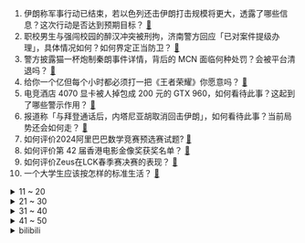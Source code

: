 1. 伊朗称军事行动已结束，若以色列还击伊朗打击规模将更大，透露了哪些信息？这次行动是否达到预期目标？ [:link:](https://www.zhihu.com/question/652916024)
2. 职校男生与强闯校园的醉汉冲突被刑拘，济南警方回应「已对案件提级办理」，具体情况如何？如何界定正当防卫？ [:link:](https://www.zhihu.com/question/652886282)
3. 警方披露猫一杯炮制秦朗事件详情，背后的 MCN 面临何种处罚？会被平台清退吗？ [:link:](https://www.zhihu.com/question/652898930)
4. 给你一个亿但每个小时都必须打一把《王者荣耀》你愿意吗？ [:link:](https://www.zhihu.com/question/647123784)
5. 电竞酒店 4070 显卡被人掉包成 200 元的 GTX 960，如何看待此事？这起到了哪些警示作用？ [:link:](https://www.zhihu.com/question/652676058)
6. 报道称「与拜登通话后，内塔尼亚胡取消回击伊朗」，如何看待此事？当前局势还会如何走？ [:link:](https://www.zhihu.com/question/652982641)
7. 如何评价2024阿里巴巴数学竞赛预选赛试题? [:link:](https://www.zhihu.com/question/652949289)
8. 如何评价第 42 届香港电影金像奖获奖名单？ [:link:](https://www.zhihu.com/question/652927734)
9. 如何评价Zeus在LCK春季赛决赛的表现？ [:link:](https://www.zhihu.com/question/652941685)
10. 一个大学生应该按怎样的标准生活？ [:link:](https://www.zhihu.com/question/652755015)
<details>
<summary>11 ~ 20</summary>

11. 梁朝伟凭《金手指》第六次斩获金像奖影帝，怎样评价他在《金手指》中的演技？他有哪些作品令你印象深刻？ [:link:](https://www.zhihu.com/question/652978526)
12. 如何看待2024年4月15日A股市场行情？ [:link:](https://www.zhihu.com/question/652921974)
13. 40 余名护士无故被辞退，涉事医院回应「是劳务派遣+短期劳务合同，合法合规」，哪些信息值得关注？ [:link:](https://www.zhihu.com/question/652921643)
14. 工作忙，没时间运动，怎么办？ [:link:](https://www.zhihu.com/question/652958536)
15. 职场中常见的健康问题有哪些，以及如何预防和改善这些问题？ [:link:](https://www.zhihu.com/question/652913858)
16. 宠物有多难养呀？ [:link:](https://www.zhihu.com/question/652976270)
17. 为什么长江英文是The Changjiang River……这不是翻译过来成长江江了嘛？ [:link:](https://www.zhihu.com/question/631002890)
18. 想成为顶尖的网文作家，有必要把所有写作技巧全部掌握吗？ [:link:](https://www.zhihu.com/question/649468913)
19. 工作中，饮食不规律怎么改善？ [:link:](https://www.zhihu.com/question/652958647)
20. 4月15日是「中国抗癌日」，为何中青年癌症患病率不断上升？如何做到科学抗癌？ [:link:](https://www.zhihu.com/question/652730674)
</details>
<details>
<summary>21 ~ 30</summary>

21. 如何看待XG 3:1 击败Falcons取得dota2精英联赛冠军？ [:link:](https://www.zhihu.com/question/652952150)
22. 世界上万事万物之间，最公平的是什么？ [:link:](https://www.zhihu.com/question/652683624)
23. 23-24 赛季英超阿森纳 0:2 阿斯顿维拉，如何评价这场比赛？ [:link:](https://www.zhihu.com/question/652946072)
24. 23-24 赛季德甲勒沃库森 5:0 不莱梅，提前五轮夺得队史首冠，如何评价这场比赛？ [:link:](https://www.zhihu.com/question/652946080)
25. 独立开发者都使用了哪些技术栈？ [:link:](https://www.zhihu.com/question/582771512)
26. 2024 LPL 春季赛败者组决赛 JDG1 :3不敌TES收获季军，这场比赛他们输在哪里？ [:link:](https://www.zhihu.com/question/652937402)
27. 为什么《战锤》在中国推广不开？ [:link:](https://www.zhihu.com/question/299006388)
28. 文笔挑战：“柳下垂纶，一竿抛去名和利”，如何接下句？ [:link:](https://www.zhihu.com/question/652873783)
29. 为什么公交车和大客车都是一模一样，为什么一个要A3，另外一个却要A1？ [:link:](https://www.zhihu.com/question/636182102)
30. 为什么在很多父母辈的人眼里，月薪5000的小城公务员比月薪两万的大厂打工人更“有出息”？ [:link:](https://www.zhihu.com/question/652468831)
</details>
<details>
<summary>31 ~ 40</summary>

31. 23-24 赛季 NBA湖人 124:108 鹈鹕，如何评价这场比赛？ [:link:](https://www.zhihu.com/question/652951442)
32. 2024 年人工智能方向的就业前景怎么样？ [:link:](https://www.zhihu.com/question/651409226)
33. 工作中眼睛长时间对着电脑，如何护眼？ [:link:](https://www.zhihu.com/question/652958789)
34. 相声表演艺术家陈涌泉去世，享年 92 岁，曾与李金斗合作近 30 年，你对他的作品有哪些记忆？ [:link:](https://www.zhihu.com/question/652918317)
35. 张伟丽五回合战胜闫晓楠，成功卫冕 UFC 女子草量级金腰带，如何评价本场比赛？ [:link:](https://www.zhihu.com/question/652905050)
36. 万科首度正面回应舆情「出现投资冒进和失误、不存在拒不交账情况、高管没被边控等」，哪些信息值得关注？ [:link:](https://www.zhihu.com/question/652940580)
37. 漫画《圣斗士星矢》中的人为什么都不近女色？ [:link:](https://www.zhihu.com/question/652840314)
38. 如何理解 Elon Musk 的第一性原理？ [:link:](https://www.zhihu.com/question/64080129)
39. 如何看待张朝阳每天直播跑步五公里打卡，从物理网红变身「旅游播主」探索北京城，哪些信息值得关注？ [:link:](https://www.zhihu.com/question/652837081)
40. 如果法国在七年战争输了海外赢了欧陆，历史会如何发展? [:link:](https://www.zhihu.com/question/648545556)
</details>
<details>
<summary>41 ~ 50</summary>

41. 当工作要求频繁出差或不规律作息时，如何维持健康的生活习惯和良好的身体状态？ [:link:](https://www.zhihu.com/question/652876178)
42. 伊媒称至少 10 个国家帮助以色列对抗伊朗的行动，实际情况如何？其他国家在伊以矛盾中扮演怎样的角色？ [:link:](https://www.zhihu.com/question/652923182)
43. 有哪些地铁站的名字很有意思？ [:link:](https://www.zhihu.com/question/648235423)
44. 以色列战时内阁成员表示将以适合的方式和时间向伊朗索要代价，这释放了什么信号？ [:link:](https://www.zhihu.com/question/652940611)
45. 五六十万存款可以回小县城躺平吗？ [:link:](https://www.zhihu.com/question/652529386)
46. 所有的铜钱都值钱吗？ [:link:](https://www.zhihu.com/question/599342906)
47. 孩子总是自责，觉得自己不够好，该这么办？ [:link:](https://www.zhihu.com/question/652942569)
48. 游戏中的“boss”有没有合适的中文替代称呼？ [:link:](https://www.zhihu.com/question/581944030)
49. 高中语文阅读理解怎么学好？ [:link:](https://www.zhihu.com/question/652814416)
50. 老天师下山为什么带赵焕金，仅仅因为他听话吗？ [:link:](https://www.zhihu.com/question/297063475)
</details><details>
<summary>bilibili</summary>

</details>